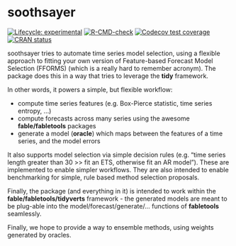 
<!-- README.md is generated from README.Rmd. Please edit that file -->

# soothsayer

<!-- badges: start -->

[![Lifecycle:
experimental](https://img.shields.io/badge/lifecycle-experimental-orange.svg)](https://lifecycle.r-lib.org/articles/stages.html#experimental)
[![R-CMD-check](https://github.com/JSzitas/soothsayer/workflows/R-CMD-check/badge.svg)](https://github.com/JSzitas/soothsayer/actions)
[![Codecov test
coverage](https://codecov.io/gh/JSzitas/soothsayer/branch/main/graph/badge.svg)](https://codecov.io/gh/JSzitas/soothsayer?branch=main)
[![CRAN
status](https://www.r-pkg.org/badges/version/soothsayer)](https://CRAN.R-project.org/package=soothsayer)
<!-- badges: end -->

soothsayer tries to automate time series model selection, using a
flexible approach to fitting your own version of Feature-based Forecast
Model Selection (FFORMS) (which is a really hard to remember acronym).
The package does this in a way that tries to leverage the **tidy**
framework.

In other words, it powers a simple, but flexible workflow:

-   compute time series features (e.g. Box-Pierce statistic, time series
    entropy, …)
-   compute forecasts across many series using the awesome
    **fable/fabletools** packages
-   generate a model (**oracle**) which maps between the features of a
    time series, and the model errors

It also supports model selection via simple decision rules (e.g. “time
series length greater than 30 &gt;&gt; fit an ETS, otherwise fit an AR
model”). These are implemented to enable simpler workflows. They are
also intended to enable benchmarking for simple, rule based method
selection proposals.

Finally, the package (and everything in it) is intended to work within
the **fable/fabletools/tidyverts** framework - the generated models are
meant to be plug-able into the model/forecast/generate/… functions of
**fabletools** seamlessly.

Finally, we hope to provide a way to ensemble methods, using weights
generated by oracles.
